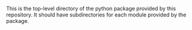 This is the top-level directory of the python package provided by this repository.
It should have subdirectories for each module provided by the package.
